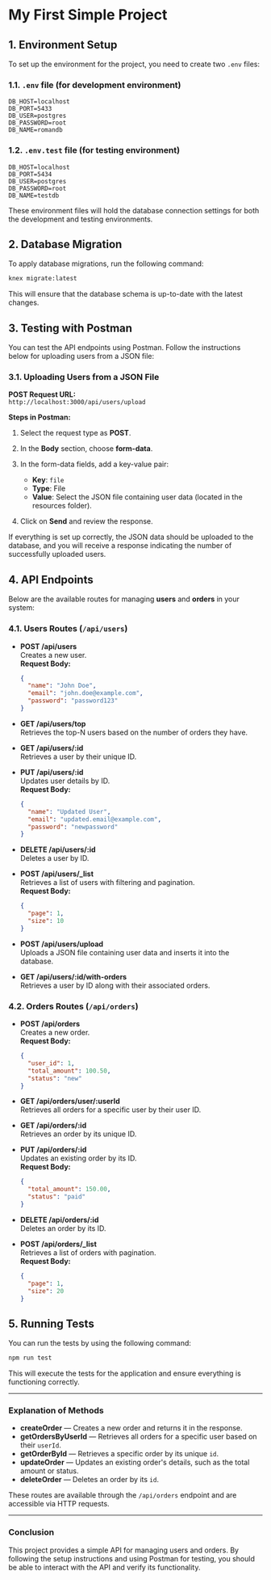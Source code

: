 
# My First Simple Project

## 1. Environment Setup

To set up the environment for the project, you need to create two `.env` files:

### 1.1. `.env` file (for development environment)

```env
DB_HOST=localhost
DB_PORT=5433
DB_USER=postgres
DB_PASSWORD=root
DB_NAME=romandb
```

### 1.2. `.env.test` file (for testing environment)

```env
DB_HOST=localhost
DB_PORT=5434
DB_USER=postgres
DB_PASSWORD=root
DB_NAME=testdb
```

These environment files will hold the database connection settings for both the development and testing environments.

## 2. Database Migration

To apply database migrations, run the following command:

```bash
knex migrate:latest
```

This will ensure that the database schema is up-to-date with the latest changes.

## 3. Testing with Postman

You can test the API endpoints using Postman. Follow the instructions below for uploading users from a JSON file:

### 3.1. Uploading Users from a JSON File

**POST Request URL:**  
`http://localhost:3000/api/users/upload`

**Steps in Postman:**

1. Select the request type as **POST**.
2. In the **Body** section, choose **form-data**.
3. In the form-data fields, add a key-value pair:
    - **Key**: `file`
    - **Type**: File
    - **Value**: Select the JSON file containing user data (located in the resources folder).

4. Click on **Send** and review the response.

If everything is set up correctly, the JSON data should be uploaded to the database, and you will receive a response indicating the number of successfully uploaded users.

## 4. API Endpoints

Below are the available routes for managing **users** and **orders** in your system:

### 4.1. Users Routes (`/api/users`)

- **POST /api/users**  
  Creates a new user.  
  **Request Body:**
  ```json
  {
    "name": "John Doe",
    "email": "john.doe@example.com",
    "password": "password123"
  }
  ```

- **GET /api/users/top**  
  Retrieves the top-N users based on the number of orders they have.

- **GET /api/users/:id**  
  Retrieves a user by their unique ID.

- **PUT /api/users/:id**  
  Updates user details by ID.  
  **Request Body:**
  ```json
  {
    "name": "Updated User",
    "email": "updated.email@example.com",
    "password": "newpassword"
  }
  ```

- **DELETE /api/users/:id**  
  Deletes a user by ID.

- **POST /api/users/_list**  
  Retrieves a list of users with filtering and pagination.  
  **Request Body:**
  ```json
  {
    "page": 1,
    "size": 10
  }
  ```

- **POST /api/users/upload**  
  Uploads a JSON file containing user data and inserts it into the database.

- **GET /api/users/:id/with-orders**  
  Retrieves a user by ID along with their associated orders.

### 4.2. Orders Routes (`/api/orders`)

- **POST /api/orders**  
  Creates a new order.  
  **Request Body:**
  ```json
  {
    "user_id": 1,
    "total_amount": 100.50,
    "status": "new"
  }
  ```

- **GET /api/orders/user/:userId**  
  Retrieves all orders for a specific user by their user ID.

- **GET /api/orders/:id**  
  Retrieves an order by its unique ID.

- **PUT /api/orders/:id**  
  Updates an existing order by its ID.  
  **Request Body:**
  ```json
  {
    "total_amount": 150.00,
    "status": "paid"
  }
  ```

- **DELETE /api/orders/:id**  
  Deletes an order by its ID.

- **POST /api/orders/_list**  
  Retrieves a list of orders with pagination.  
  **Request Body:**
  ```json
  {
    "page": 1,
    "size": 20
  }
  ```

## 5. Running Tests

You can run the tests by using the following command:

```bash
npm run test
```

This will execute the tests for the application and ensure everything is functioning correctly.

---

### Explanation of Methods

- **createOrder** — Creates a new order and returns it in the response.
- **getOrdersByUserId** — Retrieves all orders for a specific user based on their `userId`.
- **getOrderById** — Retrieves a specific order by its unique `id`.
- **updateOrder** — Updates an existing order's details, such as the total amount or status.
- **deleteOrder** — Deletes an order by its `id`.

These routes are available through the `/api/orders` endpoint and are accessible via HTTP requests.

---

### Conclusion

This project provides a simple API for managing users and orders. By following the setup instructions and using Postman 
for testing, you should be able to interact with the API and verify its functionality. 